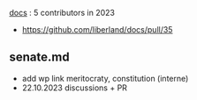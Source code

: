 [docs](https://github.com/liberland/docs)  :   5 contributors in 2023


* https://github.com/liberland/docs/pull/35


senate.md
---------
* add wp link meritocraty, constitution (interne)
* 22.10.2023 discussions + PR
